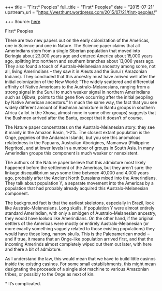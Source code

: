 +++
title = "First* Peoples"
full_title = "First* Peoples"
date = "2015-07-21"
upstream_url = "https://westhunt.wordpress.com/2015/07/21/first-peoples/"

+++
Source: [here](https://westhunt.wordpress.com/2015/07/21/first-peoples/).

First* Peoples

There are two new papers out on the early colonization of the Americas,
one in Science and one in Nature. The Science paper claims that all
Amerindians stem from a single Siberian population that moved into
Beringia about 23,000 years ago and entered America about 15,000 years
ago, splitting into northern and southern branches about 13,000 years
ago. They also found a touch of Australo-Melanesian ancestry among some,
not all, living Amerindians – they saw it in Aleuts and the Surui (
Amazonian Indians). They concluded that this ancestry must have arrived
well after the initial colonization of the New World: “The widely
scattered and differential affinity of Native Americans to the
Australo-Melanesians, ranging from a strong signal in the Surui to much
weaker signal in northern Amerindians such as Ojibwa, points to this
gene flow occurring after the initial peopling by Native American
ancestors.” In much the same way, the fact that you see widely different
amount of Bushman admixture in Bantu groups in southern Africa ( a lot
in the Xhosa, almost none in some other groups) suggests that the
Bushmen arrived after the Bantu, except that it doesn’t of course.

The Nature paper concentrates on the Australo-Melanesian story: they see
it mainly in the Amazon Basin, 1-2%. The closest extant population is
the Onge, pygmies of the Andaman Islands, but you see this anomalous
relatedness in the Papuans, Australian Aborigines, Mamanwa (Philippine
Negritos), and at lower levels in a number of groups in South Asia. In
many Amerindian groups this component is much weaker or nonexistent.

The authors of the Nature paper believe that this admixture most likely
happened before the settlement of the Americas, but they aren’t sure:
the linkage disequilibrium says some time between 40,000 and 4,000 years
ago, probably after the Ancient North Eurasians mixed into the
Amerindians. They talk about population Y, a separate movement into the
Americas by a population that had probably already acquired this
Australo-Melanesian component.

The background fact is that the earliest skeletons, especially in
Brazil, look like Australo-Melanesians. Long skulls. If population Y
were almost entirely standard Amerindian, with only a smidgen of
Australo-Melanesian ancestry, they would have *looked* like
Amerindians. On the other hand, if the original settlers of the
Americas were mostly or entirely Australo-Melanesian (or more exactly
something vaguely related to those existing populations) they would have
those long, narrow skulls. This is the Paleoamerican model – and if
true, it means that an Onge-like population arrived first, and that the
incoming Amerinds almost completely wiped out them out later, with here
and there a bit of admixture.

As I understand the law, this would mean that we have to build little
casinos inside the existing casinos. For some small establishments,
this might mean designating the proceeds of a single slot machine to
various Amazonian tribes, or possibly to the Onge as next of kin.

\* It’s complicated.

